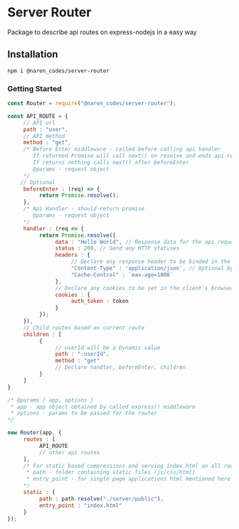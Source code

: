 # Server Router

Package to describe api routes on express-nodejs in a easy way

## Installation

```npm i @naren_codes/server-router```

### Getting Started

```javascript
const Router = require("@naren_codes/server-router");

const API_ROUTE = {
     // API url
     path : "user",
     // API method
     method : "get",
     /* Before Enter middleware - called before calling api handler 
        If returned Promise will call next() on resolve and ends api request without calling handler on reject
        If returns nothing calls next() after beforeEnter
        @params - request object
     */
    // Optional
     beforeEnter : (req) => {
          return Promise.resolve();
     },
     /* Api Handler - should return promise 
        @params - request object
     */
     handler : (req => {
          return Promise.resolve({
               data : "Hello World", // Response data for the api request
               status : 200, // Send any HTTP statuses
               headers : {
                    // Declare any response header to be binded in the request here
                    "Content-Type" : 'application/json', // Optional by default express will evaluate Content-Type
                    "Cache-Control" : `max-age=1000`
               },
               // Declare any cookies to be set in the client's browser
               cookies : {
                    auth_token : token
               }
          });
     }),
     // Child routes based on current route
     children : [
          {
               // userId will be a Dynamic value
               path : ":userId",
               method : "get"
               // Declare handler, beforeEnter, children
          }
     ]
}

/* @params { app, options }
 * app - app object obtained by called express() middleware
 * options - params to be passed for the router
*/

new Router(app, {
     routes : [
          API_ROUTE
          // other api routes
     ],
     /* For static based compressions and serving index.html on all routes 
      * path - folder containing static files (js/css/html)
      * entry_point - for single page applications html mentioned here will sent to browser for all routes that does not match declared routes
     */
     static : {
          path : path.resolve("./server/public"),
          entry_point : "index.html"
     }
});
